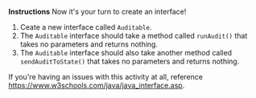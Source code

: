 **Instructions**
Now it's your turn to create an interface!

1. Ceate a new interface called `Auditable`.
1. The `Auditable` interface should take a method called `runAudit()` that takes no parameters and returns nothing.
1. The `Auditable` interface should also take another method called `sendAuditToState()` that takes no parameters and returns nothing.

If you're having an issues with this activity at all, reference https://www.w3schools.com/java/java_interface.asp.